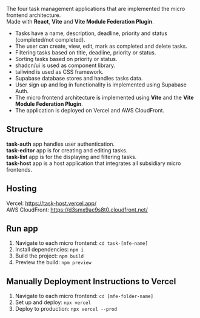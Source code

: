 The four task management applications that are implemented the micro frontend architecture.  
Made with **React**, **Vite** and **Vite Module Federation Plugin**.

-   Tasks have a name, description, deadline, priority and status (completed/not completed).
-   The user can create, view, edit, mark as completed and delete tasks.
-   Filtering tasks based on title, deadline, priority or status.
-   Sorting tasks based on priority or status.
-   shadcn/ui is used as component library.
-   tailwind is used as CSS framework.
-   Supabase database stores and handles tasks data.
-   User sign up and log in functionality is implemented using Supabase Auth.
-   The micro frontend architecture is implemented using **Vite** and the **Vite Module Federation Plugin**.
-   The application is deployed on Vercel and AWS CloudFront.

## Structure

**task-auth** app handles user authentication.  
**task-editor** app is for creating and editing tasks.  
**task-list** app is for the displaying and filtering tasks.  
**task-host** app is a host application that integrates all subsidiary micro frontends.

## Hosting

Vercel: https://task-host.vercel.app/  
AWS CloudFront: https://d3smx9ac9s8t0.cloudfront.net/

## Run app

1. Navigate to each micro frontend: `cd task-[mfe-name]`
2. Install dependencies: `npm i`
3. Build the project: `npm build`
4. Preview the build: `npm preview`

## Manually Deployment Instructions to Vercel

1. Navigate to each micro frontend: `cd [mfe-folder-name]`
2. Set up and deploy: `npx vercel`
3. Deploy to production: `npx vercel --prod`
